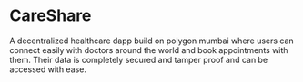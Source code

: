 # CareShare
A decentralized healthcare dapp build on polygon mumbai where users can connect easily with doctors around the world and book appointments with them. Their data is completely secured and tamper proof and can be accessed with ease.
